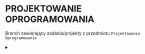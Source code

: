 # PROJEKTOWANIE OPROGRAMOWANIA

Branch zawierający zadania/projekty z przedmiotu `Projektowanie Oprogramowania`

<div>
    <details>
        <summary></summary>
        <ul>
            <li><a href="PO/KONSOLA_algorytm_euklidesa_NWD/">KONSOLA_algorytm_euklidesa_NWD</a></li>
            <li><a href="PO/KONSOLA_algorytm_sortowania_babelkowago/">KONSOLA_algorytm_sortowania_babelkowego</a></li>
            <li><a href="PO/KONSOLA___badanie_poprawności_pesel/">KONSOLA___badanie_poprawności_peselsortowania_babelkowego</a></li>
        </ul>
        </ul>
    </details>
</div>
